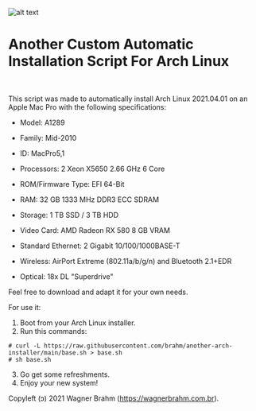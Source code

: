![alt text][logo]

# Another Custom Automatic Installation Script For Arch Linux

$~~~~~~~~~~~$

This script was made to automatically install Arch Linux 2021.04.01 on an Apple Mac Pro with the following specifications: 


- Model: A1289
- Family: Mid-2010
- ID: MacPro5,1

- Processors: 2 Xeon X5650 2.66 GHz 6 Core
- ROM/Firmware Type: EFI 64-Bit
- RAM: 32 GB 1333 MHz DDR3 ECC SDRAM
- Storage: 1 TB SSD / 3 TB HDD
- Video Card: AMD Radeon RX 580 8 GB VRAM
- Standard Ethernet: 2 Gigabit 10/100/1000BASE-T
- Wireless: AirPort Extreme (802.11a/b/g/n) and Bluetooth 2.1+EDR
- Optical: 18x DL "Superdrive"

Feel free to download and adapt it for your own needs.

For use it:

1. Boot from your Arch Linux installer.
2. Run this commands:

```
# curl -L https://raw.githubusercontent.com/brahm/another-arch-installer/main/base.sh > base.sh
# sh base.sh
```
3. Go get some refreshments.
4. Enjoy your new system!



Copyleft (ɔ) 2021 Wagner Brahm (https://wagnerbrahm.com.br).

[logo]: https://archlinux.org/static/logos/archlinux-logo-black-90dpi.0c696e9c0d84.png "Arch Linux"
